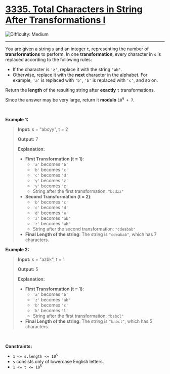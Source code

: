 <h1><a href="https://leetcode.com/problems/total-characters-in-string-after-transformations-i?envType=daily-question&envId=2025-05-13">3335. Total Characters in String After Transformations I</a></h1>

![Difficulty: Medium](https://img.shields.io/badge/Medium-fac31d)

---

<p>You are given a string <code>s</code> and an integer <code>t</code>, representing the number of <strong>transformations</strong> to perform. In one <strong>transformation</strong>, every character in <code>s</code> is replaced according to the following rules:</p>

<ul>
	<li>If the character is <code>&#39;z&#39;</code>, replace it with the string <code>&quot;ab&quot;</code>.</li>
	<li>Otherwise, replace it with the <strong>next</strong> character in the alphabet. For example, <code>&#39;a&#39;</code> is replaced with <code>&#39;b&#39;</code>, <code>&#39;b&#39;</code> is replaced with <code>&#39;c&#39;</code>, and so on.</li>
</ul>

<p>Return the <strong>length</strong> of the resulting string after <strong>exactly</strong> <code>t</code> transformations.</p>

<p>Since the answer may be very large, return it <strong>modulo</strong><!-- notionvc: eb142f2b-b818-4064-8be5-e5a36b07557a --> <code>10<sup>9</sup> + 7</code>.</p>

<p>&nbsp;</p>
<p><strong class="example">Example 1:</strong></p>

><p><strong>Input:</strong> <span class="example-io">s = &quot;abcyy&quot;, t = 2</span></p>
>
><p><strong>Output:</strong> <span class="example-io">7</span></p>
>
><p><strong>Explanation:</strong></p>
>
><ul>
>	<li><strong>First Transformation (t = 1)</strong>:
>
>	<ul>
>		<li><code>&#39;a&#39;</code> becomes <code>&#39;b&#39;</code></li>
>		<li><code>&#39;b&#39;</code> becomes <code>&#39;c&#39;</code></li>
>		<li><code>&#39;c&#39;</code> becomes <code>&#39;d&#39;</code></li>
>		<li><code>&#39;y&#39;</code> becomes <code>&#39;z&#39;</code></li>
>		<li><code>&#39;y&#39;</code> becomes <code>&#39;z&#39;</code></li>
>		<li>String after the first transformation: <code>&quot;bcdzz&quot;</code></li>
>	</ul>
>	</li>
>	<li><strong>Second Transformation (t = 2)</strong>:
>	<ul>
>		<li><code>&#39;b&#39;</code> becomes <code>&#39;c&#39;</code></li>
>		<li><code>&#39;c&#39;</code> becomes <code>&#39;d&#39;</code></li>
>		<li><code>&#39;d&#39;</code> becomes <code>&#39;e&#39;</code></li>
>		<li><code>&#39;z&#39;</code> becomes <code>&quot;ab&quot;</code></li>
>		<li><code>&#39;z&#39;</code> becomes <code>&quot;ab&quot;</code></li>
>		<li>String after the second transformation: <code>&quot;cdeabab&quot;</code></li>
>	</ul>
>	</li>
>	<li><strong>Final Length of the string</strong>: The string is <code>&quot;cdeabab&quot;</code>, which has 7 characters.</li>
></ul>

<p><strong class="example">Example 2:</strong></p>

><p><strong>Input:</strong> <span class="example-io">s = &quot;azbk&quot;, t = 1</span></p>
>
><p><strong>Output:</strong> <span class="example-io">5</span></p>
>
><p><strong>Explanation:</strong></p>
>
><ul>
>	<li><strong>First Transformation (t = 1)</strong>:
>
>	<ul>
>		<li><code>&#39;a&#39;</code> becomes <code>&#39;b&#39;</code></li>
>		<li><code>&#39;z&#39;</code> becomes <code>&quot;ab&quot;</code></li>
>		<li><code>&#39;b&#39;</code> becomes <code>&#39;c&#39;</code></li>
>		<li><code>&#39;k&#39;</code> becomes <code>&#39;l&#39;</code></li>
>		<li>String after the first transformation: <code>&quot;babcl&quot;</code></li>
>	</ul>
>	</li>
>	<li><strong>Final Length of the string</strong>: The string is <code>&quot;babcl&quot;</code>, which has 5 characters.</li>
></ul>

<p>&nbsp;</p>
<p><strong>Constraints:</strong></p>

<ul>
	<li><code>1 &lt;= s.length &lt;= 10<sup>5</sup></code></li>
	<li><code>s</code> consists only of lowercase English letters.</li>
	<li><code>1 &lt;= t &lt;= 10<sup>5</sup></code></li>
</ul>

